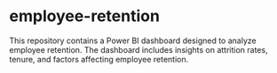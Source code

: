 # employee-retention
This repository contains a Power BI dashboard designed to analyze employee retention. The dashboard includes insights on attrition rates, tenure, and factors affecting employee retention.

